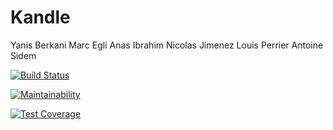 # Kandle

Yanis Berkani
Marc Egli
Anas Ibrahim
Nicolas Jimenez
Louis Perrier
Antoine Sidem

[![Build Status](https://travis-ci.org/AntoineSidem/kandle.svg?branch=master)](https://travis-ci.org/AntoineSidem/kandle)

[![Maintainability](https://api.codeclimate.com/v1/badges/bebad55a77fe24c5fb83/maintainability)](https://codeclimate.com/github/KandleTeam/kandle/maintainability)

[![Test Coverage](https://api.codeclimate.com/v1/badges/bebad55a77fe24c5fb83/test_coverage)](https://codeclimate.com/github/KandleTeam/kandle/test_coverage)

